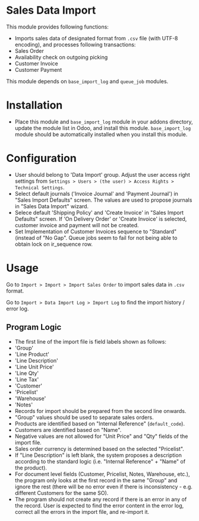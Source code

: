 # Sales Data Import

This module provides following functions:

- Imports sales data of designated format from `.csv` file (with UTF-8 encoding), and
  processes following transactions:
- Sales Order
- Availability check on outgoing picking
- Customer Invoice
- Customer Payment

This module depends on `base_import_log` and `queue_job` modules.

# Installation

- Place this module and `base_import_log` module in your addons directory, update the
  module list in Odoo, and install this module. `base_import_log` module should be
  automatically installed when you install this module.

# Configuration

- User should belong to 'Data Import' group. Adjust the user access right settings from
  `Settings > Users > (the user) > Access Rights > Technical Settings`.
- Select default journals ('Invoice Journal' and 'Payment Journal') in "Sales Import
  Defaults" screen. The values are used to propose journals in "Sales Data Import"
  wizard.
- Selece default 'Shipping Policy' and 'Create Invoice' in "Sales Import Defaults"
  screen. If 'On Delivery Order' or 'Create Invoice' is selected, customer invoice and
  payment will not be created.
- Set Implementation of Customer Invoices sequence to "Standard" (instead of "No Gap".
  Queue jobs seem to fail for not being able to obtain lock on ir_sequence row.

# Usage

Go to `Import > Import > Import Sales Order` to import sales data in `.csv` format.

Go to `Import > Data Import Log > Import Log` to find the import history / error log.

## Program Logic

- The first line of the import file is field labels shown as follows:
- 'Group'
- 'Line Product'
- 'Line Description'
- 'Line Unit Price'
- 'Line Qty'
- 'Line Tax'
- 'Customer'
- 'Pricelist'
- 'Warehouse'
- 'Notes'
- Records for import should be prepared from the second line onwards.
- "Group" values should be used to separate sales orders.
- Products are identified based on "Internal Reference" (`default_code`).
- Customers are identified based on "Name".
- Negative values are not allowed for "Unit Price" and "Qty" fields of the import file.
- Sales order currency is determined based on the selected "Pricelist".
- If "Line Description" is left blank, the system proposes a description according to
  the standard logic (i.e. "Internal Reference" + "Name" of the product).
- For document level fields (Customer, Pricelist, Notes, Warehouse, etc.), the program
  only looks at the first record in the same "Group" and ignore the rest (there will be
  no error even if there is inconsistency - e.g. different Customers for the same SO).
- The program should not create any record if there is an error in any of the record.
  User is expected to find the error content in the error log, correct all the errors in
  the import file, and re-import it.
